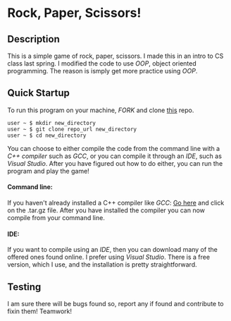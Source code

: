 # Rock, Paper, Scissors!

## Description
This is a simple game of rock, paper, scissors. I made this in an intro to CS class last spring. I modified the code to use _OOP_, object oriented programming. The reason is ismply get more practice using _OOP_.

## Quick Startup
To run this program on your machine, _FORK_ and clone [this](https://github.com/jtruelas/Rock.git) repo.
```
user ~ $ mkdir new_directory
user ~ $ git clone repo_url new_directory
user ~ $ cd new_directory
```
You can choose to either compile the code from the command line with a _C++ compiler_ such as _GCC_, or you can compile it through an _IDE_, such as _Visual Studio_. After you have figured out how to do either, you can run the program and play the game!
#### Command line:
If you haven't already installed a C++ compiler like _GCC_: [Go here](http://www.netgull.com/gcc/releases/gcc-8.3.0/) and click on the .tar.gz file. After you have installed the compiler you can now compile from your command line.
#### IDE:
If you want to compile using an _IDE_, then you can download many of the offered ones found online. I prefer using _Visual Studio_. There is a free version, which I use, and the installation is pretty straightforward.

## Testing
I am sure there will be bugs found so, report any if found and contribute to fixin them! Teamwork!